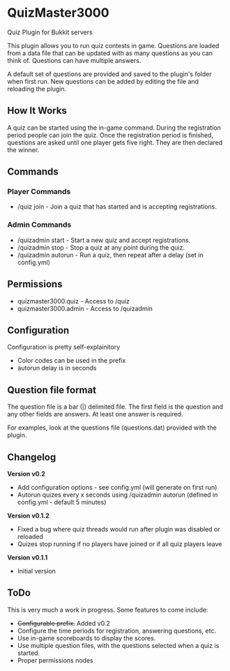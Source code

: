 QuizMaster3000
==============

Quiz Plugin for Bukkit servers

This plugin allows you to run quiz contests in game. Questions are loaded from a data file that can be updated with as many questions as you can think of. Questions can have multiple answers.

A default set of questions are provided and saved to the plugin's folder when first run. New questions can be added by editing the file and reloading the plugin.

How It Works
------------
A quiz can be started using the in-game command. During the registration period people can join the quiz. Once the registration period is finished, questions are asked until one player gets five right. They are then declared the winner. 

Commands
--------
### Player Commands

* /quiz join - Join a quiz that has started and is accepting registrations.

### Admin Commands

* /quizadmin start - Start a new quiz and accept registrations.
* /quizadmin stop - Stop a quiz at any point during the quiz.
* /quizadmin autorun -  Run a quiz, then repeat after a delay (set in config.yml)

Permissions
-----------
* quizmaster3000.quiz - Access to /quiz
* quizmaster3000.admin - Access to /quizadmin

Configuration
-------------

Configuration is pretty self-explainitory

* Color codes can be used in the prefix
* autorun delay is in seconds

Question file format
--------------------

The question file is a bar (|) delimited file. The first field is the question and any other fields are answers. At least one answer is required.

For examples, look at the questions file (questions.dat) provided with the plugin.

Changelog
---------
**Version v0.2**
* Add configuration options - see config.yml (will generate on first run)
* Autorun quizes every x seconds using /quizadmin autorun (defined in config.yml - default 5 minutes)

**Version v0.1.2**
* Fixed a bug where quiz threads would run after plugin was disabled or reloaded
* Quizes stop running if no players have joined or if all quiz players leave

**Version v0.1.1**
* Initial version

ToDo
----

This is very much a work in progress. Some features to come include:
* ~~Configurable prefix.~~ Added v0.2
* Configure the time periods for registration, answering questions, etc.
* Use in-game scoreboards to display the scores.
* Use multiple question files, with the questions selected when a quiz is started.
* Proper permissions nodes
